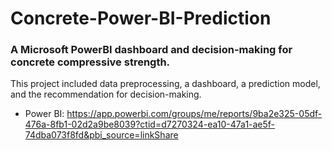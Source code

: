 # Concrete-Power-BI-Prediction
### A Microsoft PowerBI dashboard and decision-making for concrete compressive strength.
This project included data preprocessing, a dashboard, a prediction model, and the recommendation for decision-making.

- Power BI: https://app.powerbi.com/groups/me/reports/9ba2e325-05df-476a-8fb1-02d2a9be8039?ctid=d7270324-ea10-47a1-ae5f-74dba073f8fd&pbi_source=linkShare
